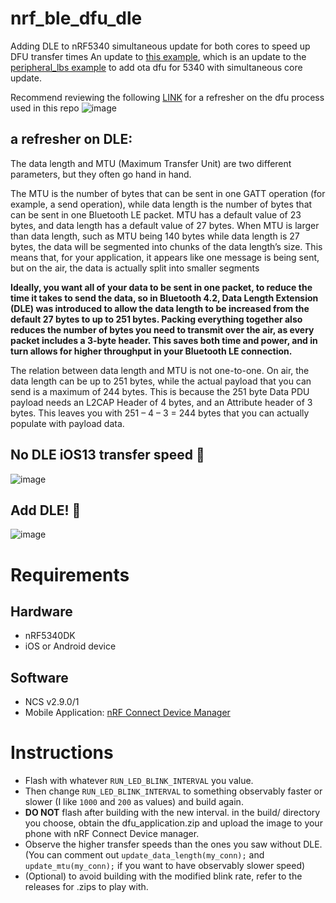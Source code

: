 # nrf_ble_dfu_dle
Adding DLE to nRF5340 simultaneous update for both cores to speed up DFU transfer times
An update to [this example](https://academy.nordicsemi.com/simultaneous-updates-for-both-cores-of-the-nrf5340/), which is an update to the [peripheral_lbs example](https://docs.nordicsemi.com/bundle/ncs-2.9.1/page/nrf/samples/bluetooth/peripheral_lbs/README.html) to add ota dfu for 5340 with simultaneous core update.

Recommend reviewing the following [LINK](https://academy.nordicsemi.com/courses/nrf-connect-sdk-intermediate/lessons/lesson-9-bootloaders-and-dfu-fota/topic/dfu-for-the-nrf5340/
) for a refresher on the dfu process used in this repo
![image](https://github.com/user-attachments/assets/f7e176e4-5a95-4cd9-a569-343b6e36be3e)

## a refresher on DLE:

The data length and MTU (Maximum Transfer Unit) are two different parameters, but they often go hand in hand.

The MTU is the number of bytes that can be sent in one GATT operation (for example, a send operation), while data length is the number of bytes that can be sent in one Bluetooth LE packet. MTU has a default value of 23 bytes, and data length has a default value of 27 bytes. When MTU is larger than data length, such as MTU being 140 bytes while data length is 27 bytes, the data will be segmented into chunks of the data length’s size. This means that, for your application, it appears like one message is being sent, but on the air, the data is actually split into smaller segments

**Ideally, you want all of your data to be sent in one packet, to reduce the time it takes to send the data, so in Bluetooth 4.2, Data Length Extension (DLE) was introduced to allow the data length to be increased from the default 27 bytes to up to 251 bytes. Packing everything together also reduces the number of bytes you need to transmit over the air, as every packet includes a 3-byte header. This saves both time and power, and in turn allows for higher throughput in your Bluetooth LE connection.**

The relation between data length and MTU is not one-to-one. On air, the data length can be up to 251 bytes, while the actual payload that you can send is a maximum of 244 bytes. This is because the 251 byte Data PDU payload needs an L2CAP Header of 4 bytes, and an Attribute header of 3 bytes. This leaves you with 251 – 4 – 3 = 244 bytes that you can actually populate with payload data.

## No DLE iOS13 transfer speed 🐢

![image](https://github.com/user-attachments/assets/863e1275-e63d-4e2d-8efd-9f598f91586c)

## Add DLE! 🚀

![image](https://github.com/user-attachments/assets/ac7dcf08-f73a-42da-8615-0e722e8ad5c2)


# Requirements
## Hardware
- nRF5340DK
- iOS or Android device

## Software
- NCS v2.9.0/1
- Mobile Application: [nRF Connect Device Manager](https://www.nordicsemi.com/Products/Development-tools/nRF-Connect-Device-Manager)

# Instructions
- Flash with whatever `RUN_LED_BLINK_INTERVAL` you value. 
- Then change `RUN_LED_BLINK_INTERVAL` to something observably faster or slower (I like `1000` and `200` as values) and build again.
- **DO NOT** flash after building with the new interval. in the build/ directory you choose, obtain the dfu_application.zip and upload the image to your phone with nRF Connect Device manager.
- Observe the higher transfer speeds than the ones you saw without DLE. (You can comment out `update_data_length(my_conn);` and `update_mtu(my_conn);` if you want to have observably slower speed)
- (Optional) to avoid building with the modified blink rate, refer to the releases for .zips to play with.
